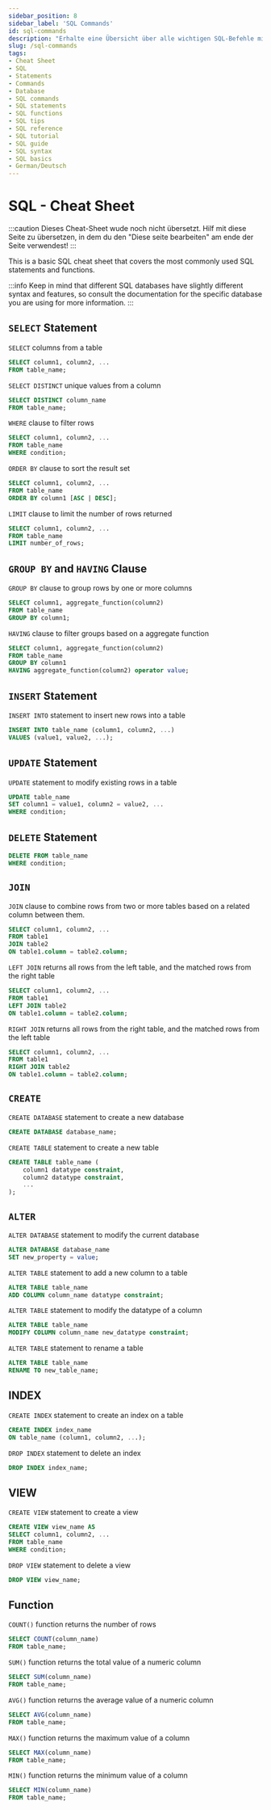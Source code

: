 ```yaml
---
sidebar_position: 8
sidebar_label: 'SQL Commands'
id: sql-commands
description: "Erhalte eine Übersicht über alle wichtigen SQL-Befehle mit unserem SQL-Befehle-Cheat-Sheet. Einfach zu lesen und praktisch für schnelle Referenz."
slug: /sql-commands
tags:
- Cheat Sheet
- SQL
- Statements
- Commands
- Database
- SQL commands
- SQL statements
- SQL functions
- SQL tips
- SQL reference
- SQL tutorial
- SQL guide
- SQL syntax
- SQL basics
- German/Deutsch
---
```


# SQL - Cheat Sheet

:::caution
Dieses Cheat-Sheet wude noch nicht übersetzt. Hilf mit diese Seite zu übersetzen, in dem du den "Diese seite bearbeiten" am ende der Seite verwendest!
:::

This is a basic SQL cheat sheet that covers the most commonly used SQL statements and functions. 

:::info
Keep in mind that different SQL databases have slightly different syntax and features, so consult the documentation for the specific database you are using for more information.
:::

## `SELECT` Statement
`SELECT` columns from a table
```sql
SELECT column1, column2, ...
FROM table_name;
```

`SELECT DISTINCT` unique values from a column
```sql
SELECT DISTINCT column_name
FROM table_name;
```

`WHERE` clause to filter rows
```sql
SELECT column1, column2, ...
FROM table_name
WHERE condition;
```

`ORDER BY` clause to sort the result set
```sql
SELECT column1, column2, ...
FROM table_name
ORDER BY column1 [ASC | DESC];
```

`LIMIT` clause to limit the number of rows returned
```sql
SELECT column1, column2, ...
FROM table_name
LIMIT number_of_rows;
```

## `GROUP BY` and `HAVING` Clause

`GROUP BY` clause to group rows by one or more columns
```sql
SELECT column1, aggregate_function(column2)
FROM table_name
GROUP BY column1;
```

`HAVING` clause to filter groups based on a aggregate function
```sql
SELECT column1, aggregate_function(column2)
FROM table_name
GROUP BY column1
HAVING aggregate_function(column2) operator value;
```

## `INSERT` Statement
`INSERT INTO` statement to insert new rows into a table
```sql
INSERT INTO table_name (column1, column2, ...)
VALUES (value1, value2, ...);
```

## `UPDATE` Statement
`UPDATE` statement to modify existing rows in a table
```sql
UPDATE table_name
SET column1 = value1, column2 = value2, ...
WHERE condition;
```

## `DELETE` Statement
```sql
DELETE FROM table_name
WHERE condition;
```

## `JOIN`
`JOIN` clause to combine rows from two or more tables based on a related column between them.
```sql
SELECT column1, column2, ...
FROM table1
JOIN table2
ON table1.column = table2.column;
```

`LEFT JOIN` returns all rows from the left table, and the matched rows from the right table
```sql
SELECT column1, column2, ...
FROM table1
LEFT JOIN table2
ON table1.column = table2.column;
```

`RIGHT JOIN` returns all rows from the right table, and the matched rows from the left table
```sql
SELECT column1, column2, ...
FROM table1
RIGHT JOIN table2
ON table1.column = table2.column;
```

## `CREATE`
`CREATE DATABASE` statement to create a new database
```sql
CREATE DATABASE database_name;
```

`CREATE TABLE` statement to create a new table
```sql
CREATE TABLE table_name (
    column1 datatype constraint,
    column2 datatype constraint,
    ...
);
```

## `ALTER`
`ALTER DATABASE` statement to modify the current database
```sql
ALTER DATABASE database_name
SET new_property = value;
```

`ALTER TABLE` statement to add a new column to a table
```sql
ALTER TABLE table_name
ADD COLUMN column_name datatype constraint;
```

`ALTER TABLE` statement to modify the datatype of a column
```sql
ALTER TABLE table_name
MODIFY COLUMN column_name new_datatype constraint;
```

`ALTER TABLE` statement to rename a table
```sql
ALTER TABLE table_name
RENAME TO new_table_name;
```

## INDEX

`CREATE INDEX` statement to create an index on a table
```sql
CREATE INDEX index_name
ON table_name (column1, column2, ...);
```

`DROP INDEX` statement to delete an index
```sql
DROP INDEX index_name;
```

## VIEW

`CREATE VIEW` statement to create a view
```sql
CREATE VIEW view_name AS
SELECT column1, column2, ...
FROM table_name
WHERE condition;
```

`DROP VIEW` statement to delete a view
```sql
DROP VIEW view_name;
```

## Function

`COUNT()` function returns the number of rows
```sql
SELECT COUNT(column_name)
FROM table_name;
```

`SUM()` function returns the total value of a numeric column
```sql
SELECT SUM(column_name)
FROM table_name;
```

`AVG()` function returns the average value of a numeric column
```sql
SELECT AVG(column_name)
FROM table_name;
```

`MAX()` function returns the maximum value of a column
```sql
SELECT MAX(column_name)
FROM table_name;
```

`MIN()` function returns the minimum value of a column
```sql
SELECT MIN(column_name)
FROM table_name;
```
